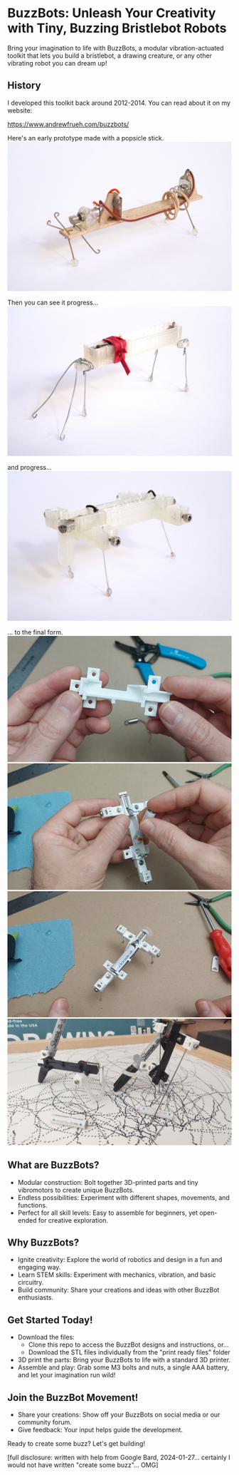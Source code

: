 # BuzzBots: Unleash Your Creativity with Tiny, Buzzing Bristlebot Robots

Bring your imagination to life with BuzzBots, a modular vibration-actuated toolkit that lets you build a bristlebot, a drawing creature, or any other vibrating robot you can dream up!

## History

I developed this toolkit back around 2012-2014. You can read about it on my website:

https://www.andrewfrueh.com/buzzbots/ 

Here's an early prototype made with a popsicle stick.
![BuzzBot prototype](images/2013-03-04_0001_edit.jpg)

Then you can see it progress...
![BuzzBot prototype](images/2013-03-04_0002_edit.jpg)

and progress...
![BuzzBot prototype](images/2013-03-04_0004_edit.jpg)

... to the final form.
![BuzzBot current](images/2024-01-22,%20buzzbots,%20img%204.jpg)
![BuzzBot current](images/2024-01-22,%20buzzbots,%20img%201.jpg)
![BuzzBot current](images/2024-01-22,%20buzzbots,%20img%203.jpg)
![BuzzBot current](images/20240127_151310.jpg)


## What are BuzzBots?

- Modular construction: Bolt together 3D-printed parts and tiny vibromotors to create unique BuzzBots.
- Endless possibilities: Experiment with different shapes, movements, and functions.
- Perfect for all skill levels: Easy to assemble for beginners, yet open-ended for creative exploration.

## Why BuzzBots?

- Ignite creativity: Explore the world of robotics and design in a fun and engaging way.
- Learn STEM skills: Experiment with mechanics, vibration, and basic circuitry.
- Build community: Share your creations and ideas with other BuzzBot enthusiasts.

## Get Started Today!

- Download the files: 
    - Clone this repo to access the BuzzBot designs and instructions, or...
    - Download the STL files individually from the "print ready files" folder
- 3D print the parts: Bring your BuzzBots to life with a standard 3D printer.
- Assemble and play: Grab some M3 bolts and nuts, a single AAA battery, and let your imagination run wild!

## Join the BuzzBot Movement!

- Share your creations: Show off your BuzzBots on social media or our community forum.
- Give feedback: Your input helps guide the development.

Ready to create some buzz? Let's get building!

[full disclosure: written with help from Google Bard, 2024-01-27... certainly I would not have written "create some buzz"... OMG]